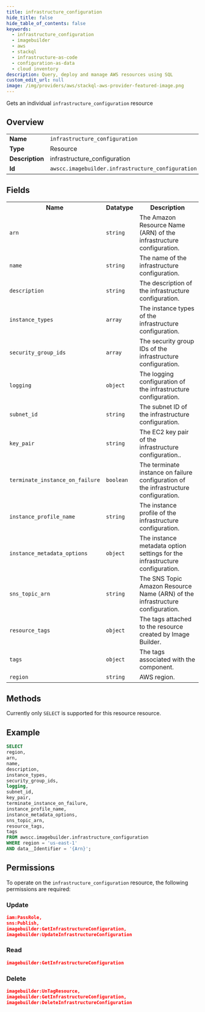```yaml
---
title: infrastructure_configuration
hide_title: false
hide_table_of_contents: false
keywords:
  - infrastructure_configuration
  - imagebuilder
  - aws
  - stackql
  - infrastructure-as-code
  - configuration-as-data
  - cloud inventory
description: Query, deploy and manage AWS resources using SQL
custom_edit_url: null
image: /img/providers/aws/stackql-aws-provider-featured-image.png
---
```

Gets an individual <code>infrastructure_configuration</code> resource

## Overview
<table><tbody>
<tr><td><b>Name</b></td><td><code>infrastructure_configuration</code></td></tr>
<tr><td><b>Type</b></td><td>Resource</td></tr>
<tr><td><b>Description</b></td><td>infrastructure_configuration</td></tr>
<tr><td><b>Id</b></td><td><code>awscc.imagebuilder.infrastructure_configuration</code></td></tr>
</tbody></table>

## Fields
<table><tbody>
<tr><th>Name</th><th>Datatype</th><th>Description</th></tr>
<tr><td><code>arn</code></td><td><code>string</code></td><td>The Amazon Resource Name (ARN) of the infrastructure configuration.</td></tr>
<tr><td><code>name</code></td><td><code>string</code></td><td>The name of the infrastructure configuration.</td></tr>
<tr><td><code>description</code></td><td><code>string</code></td><td>The description of the infrastructure configuration.</td></tr>
<tr><td><code>instance_types</code></td><td><code>array</code></td><td>The instance types of the infrastructure configuration.</td></tr>
<tr><td><code>security_group_ids</code></td><td><code>array</code></td><td>The security group IDs of the infrastructure configuration.</td></tr>
<tr><td><code>logging</code></td><td><code>object</code></td><td>The logging configuration of the infrastructure configuration.</td></tr>
<tr><td><code>subnet_id</code></td><td><code>string</code></td><td>The subnet ID of the infrastructure configuration.</td></tr>
<tr><td><code>key_pair</code></td><td><code>string</code></td><td>The EC2 key pair of the infrastructure configuration..</td></tr>
<tr><td><code>terminate_instance_on_failure</code></td><td><code>boolean</code></td><td>The terminate instance on failure configuration of the infrastructure configuration.</td></tr>
<tr><td><code>instance_profile_name</code></td><td><code>string</code></td><td>The instance profile of the infrastructure configuration.</td></tr>
<tr><td><code>instance_metadata_options</code></td><td><code>object</code></td><td>The instance metadata option settings for the infrastructure configuration.</td></tr>
<tr><td><code>sns_topic_arn</code></td><td><code>string</code></td><td>The SNS Topic Amazon Resource Name (ARN) of the infrastructure configuration.</td></tr>
<tr><td><code>resource_tags</code></td><td><code>object</code></td><td>The tags attached to the resource created by Image Builder.</td></tr>
<tr><td><code>tags</code></td><td><code>object</code></td><td>The tags associated with the component.</td></tr>
<tr><td><code>region</code></td><td><code>string</code></td><td>AWS region.</td></tr>

</tbody></table>

## Methods
Currently only <code>SELECT</code> is supported for this resource resource.

## Example
```sql
SELECT
region,
arn,
name,
description,
instance_types,
security_group_ids,
logging,
subnet_id,
key_pair,
terminate_instance_on_failure,
instance_profile_name,
instance_metadata_options,
sns_topic_arn,
resource_tags,
tags
FROM awscc.imagebuilder.infrastructure_configuration
WHERE region = 'us-east-1'
AND data__Identifier = '{Arn}';
```

## Permissions

To operate on the <code>infrastructure_configuration</code> resource, the following permissions are required:

### Update
```json
iam:PassRole,
sns:Publish,
imagebuilder:GetInfrastructureConfiguration,
imagebuilder:UpdateInfrastructureConfiguration
```

### Read
```json
imagebuilder:GetInfrastructureConfiguration
```

### Delete
```json
imagebuilder:UnTagResource,
imagebuilder:GetInfrastructureConfiguration,
imagebuilder:DeleteInfrastructureConfiguration
```

